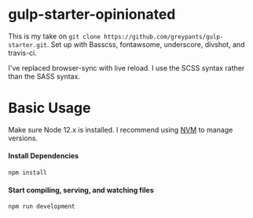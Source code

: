 gulp-starter-opinionated
============
This is my take on `git clone https://github.com/greypants/gulp-starter.git`. Set up with Basscss, fontawsome, underscore, divshot, and travis-ci.

I've replaced browser-sync with live reload. I use the SCSS syntax rather than the SASS syntax.

# Basic Usage
Make sure Node 12.x is installed. I recommend using [NVM](https://github.com/creationix/nvm) to manage versions.

#### Install Dependencies
```
npm install
```

#### Start compiling, serving, and watching files
```
npm run development
